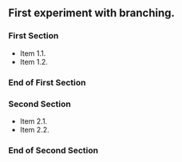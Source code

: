 ## First experiment with branching.

### First Section

* Item 1.1.
* Item 1.2.

### End of First Section

### Second Section

* Item 2.1.
* Item 2.2.

### End of Second Section

